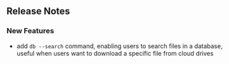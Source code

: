 ﻿## Release Notes

### New Features

- add `db --search` command, enabling users to search files in a database, useful when users want to download a specific file from cloud drives
